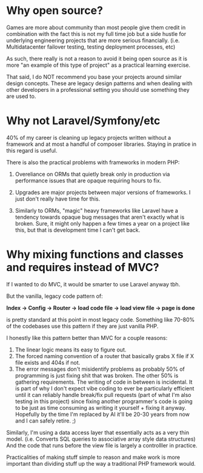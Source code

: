 # Why open source?

Games are more about community than most people give them credit in combination with the fact this is not my full time job but a side hustle for underlying engineering projects that are more serious financially. (i.e. Multidatacenter failover testing, testing deployment processes, etc)

As such, there really is not a reason to avoid it being open source as it is more "an example of this type of project" as a practical learning exercise.

That said, I do NOT recommend you base your projects around similar design concepts. These are legacy design patterns and when dealing with other developers in a professional setting you should use something they are used to.

# Why not Laravel/Symfony/etc

40% of my career is cleaning up legacy projects written without a framework and at most a handful of composer libraries. Staying in pratice in this regard is useful.

There is also the practical problems with frameworks in modern PHP:

1) Overeliance on ORMs that quietly break only in production via performance issues that are opaque requiring hours to fix.

2) Upgrades are major projects between major versions of frameworks. I just don't really have time for this.

3) Similarly to ORMs, "magic" heavy frameworks like Laravel have a tendency towards opaque bug messages that aren't exactly what is broken. Sure, it might only happen a few times a year on a project like this, but that is development time I can't get back.

# Why mixing functions and classes and requires instead of MVC?

If I wanted to do MVC, it would be smarter to use Laravel anyway tbh.

But the vanilla, legacy code pattern of:

**Index -> Config -> Router -> load code file -> load view file -> page is done**

is pretty standard at this point in most legacy code. Something like 70-80% of the codebases use this pattern if they are just vanilla PHP.

I honestly like this pattern better than MVC for a couple reasons:

1) The linear logic means its easy to figure out.
2) The forced naming convention of a router that basically grabs X file if X file exists and 404s if not.
3) The error messages don't misidentify problems as probably 50% of programming is just fixing shit that was broken. The other 50% is gathering requirements. The writing of code in between is incidental. It is part of why I don't expect vibe coding to ever be particularly efficient until it can reliably handle break/fix pull requests (part of what I'm also testing in this project) since fixing another programmer's code is going to be just as time consuming as writing it yourself + fixing it anyway. Hopefully by the time I'm replaced by AI it'll be 20-30 years from now and I can safely retire. ;)


Similarly, I'm using a data access layer that essentially acts as a very thin model. (i.e. Converts SQL queries to associative array style data structures) And the code that runs before the view file is largely a controlller in practice.

Practicalities of making stuff simple to reason and make work is more important than dividing stuff up the way a traditional PHP framework would.
